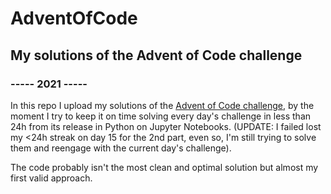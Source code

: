 # AdventOfCode
## My solutions of the Advent of Code challenge 

### ----- 2021 -----
In this repo I upload my solutions of the [Advent of Code challenge](https://adventofcode.com), by the moment I try to keep it on time solving every day's challenge in less than 24h from its release in Python on Jupyter Notebooks. (UPDATE: I failed lost my <24h streak on day 15 for the 2nd part, even so, I'm still trying to solve them and reengage with the current day's challenge).

The code probably isn't the most clean and optimal solution but almost my first valid approach.
